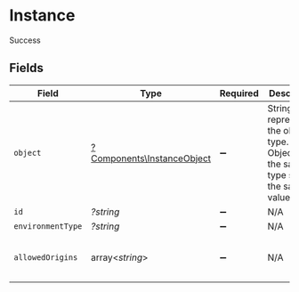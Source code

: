 # Instance

Success


## Fields

| Field                                                                                 | Type                                                                                  | Required                                                                              | Description                                                                           | Example                                                                               |
| ------------------------------------------------------------------------------------- | ------------------------------------------------------------------------------------- | ------------------------------------------------------------------------------------- | ------------------------------------------------------------------------------------- | ------------------------------------------------------------------------------------- |
| `object`                                                                              | [?Components\InstanceObject](../../Models/Components/InstanceObject.md)               | :heavy_minus_sign:                                                                    | String representing the object's type. Objects of the same type share the same value. |                                                                                       |
| `id`                                                                                  | *?string*                                                                             | :heavy_minus_sign:                                                                    | N/A                                                                                   |                                                                                       |
| `environmentType`                                                                     | *?string*                                                                             | :heavy_minus_sign:                                                                    | N/A                                                                                   | development                                                                           |
| `allowedOrigins`                                                                      | array<*string*>                                                                       | :heavy_minus_sign:                                                                    | N/A                                                                                   | [<br/>"http://localhost:3000",<br/>"https://some-domain"<br/>]                        |